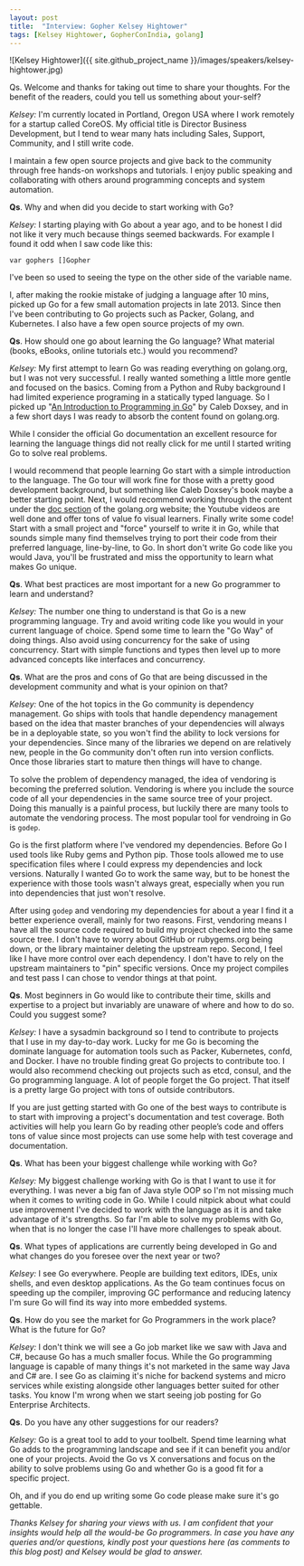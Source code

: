```yaml
---
layout: post
title:  "Interview: Gopher Kelsey Hightower"
tags: [Kelsey Hightower, GopherConIndia, golang]
---
```


![Kelsey Hightower]({{ site.github_project_name }}/images/speakers/kelsey-hightower.jpg)

Qs. Welcome and thanks for taking out time to share your thoughts. For the benefit of the readers, could you tell us something about your-self?

_Kelsey:_ I'm currently located in Portland, Oregon USA where I work remotely for a startup called CoreOS. My official title is Director Business Development, but I tend to wear many hats including Sales, Support, Community, and I still write code.

I maintain a few open source projects and give back to the community through free hands-on workshops and tutorials. I enjoy public speaking and collaborating with others around programming concepts and system automation.

**Qs**. Why and when did you decide to start working with Go?

_Kelsey:_ I starting playing with Go about a year ago, and to be honest I did not like it very much because things seemed backwards. For example I found it odd when I saw code like this:

`var gophers []Gopher`

I've been so used to seeing the type on the other side of the variable name. 

I, after making the rookie mistake of judging a language after 10 mins, picked up Go for a few small automation projects in late 2013. Since then I've been contributing to Go projects such as Packer, Golang, and Kubernetes. I also have a few open source projects of my own.

**Qs**. How should one go about learning the Go language? What material (books, eBooks, online tutorials etc.) would you recommend?

_Kelsey:_ My first attempt to learn Go was reading everything on golang.org, but I was not very successful. I really wanted something a little more gentle and focused on the basics. Coming from a Python and Ruby background I had limited experience programing in a statically typed language. So I picked up "[An Introduction to Programming in Go](http://www.golang-book.com/)" by Caleb Doxsey, and in a few short days I was ready to absorb the content found on golang.org.

While I consider the official Go documentation an excellent resource for learning the language things did not really click for me until I started writing Go to solve real problems.

I would recommend that people learning Go start with a simple introduction to the language. The Go tour will work fine for those with a pretty good development background, but something like Caleb Doxsey's book maybe a better starting point. Next, I would recommend working through the content under the [doc section](http://golang.org/doc/) of the golang.org website; the Youtube videos are well done and offer tons of value fo visual learners. Finally write some code! Start with a small project and "force" yourself to write it in Go, while that sounds simple many find themselves trying to port their code from their preferred language, line-by-line, to Go. In short don't write Go code like you would Java, you'll be frustrated and miss the opportunity to learn what makes Go unique.

**Qs**. What best practices are most important for a new Go programmer to learn and understand?

_Kelsey:_ The number one thing to understand is that Go is a new programming language. Try and avoid writing code like you would in your current language of choice. Spend some time to learn the "Go Way" of doing things. Also avoid using concurrency for the sake of using concurrency. Start with simple functions and types then level up to more advanced concepts like interfaces and concurrency.

**Qs**. What are the pros and cons of Go that are being discussed in the development community and what is your opinion on that?

_Kelsey:_ One of the hot topics in the Go community is dependency management. Go ships with tools that handle dependency management based on the idea that master branches of your dependencies will always be in a deployable state, so you won't find the ability to lock versions for your dependencies. Since many of the libraries we depend on are relatively new, people in the Go community don't often run into version conflicts. Once those libraries start to mature then things will have to change.

To solve the problem of dependency managed, the idea of vendoring is becoming the preferred solution. Vendoring is where you include the source code of all your dependencies in the same source tree of your project. Doing this manually is a painful process, but luckily there are many tools to automate the vendoring process. The most popular tool for vendroing in Go is `godep`.

Go is the first platform where I've vendored my dependencies. Before Go I used tools like Ruby gems and Python pip. Those tools allowed me to use specification files where I could express my dependencies and lock versions. Naturally I wanted Go to work the same way, but to be honest the experience with those tools wasn't always great, especially when you run into dependencies that just won't resolve.

After using `godep` and vendoring my dependencies for about a year I find it a better experience overall, mainly for two reasons. First, vendoring means I have all the source code required to build my project checked into the same source tree. I don't have to worry about GitHub or rubygems.org being down, or the library maintainer deleting the upstream repo. Second, I feel like I have more control over each dependency. I don't have to rely on the upstream maintainers to "pin" specific versions. Once my project compiles and test pass I can chose to vendor things at that point.

**Qs**. Most beginners in Go would like to contribute their time, skills and expertise to a project but invariably are unaware of where and how to do so. Could you suggest some?

_Kelsey:_ I have a sysadmin background so I tend to contribute to projects that I use in my day-to-day work. Lucky for me Go is becoming the dominate language for automation tools such as Packer, Kubernetes, confd, and Docker. I have no trouble finding great Go projects to contribute too. I would also recommend checking out projects such as etcd, consul, and the Go programming language. A lot of people forget the Go project. That itself is a pretty large Go project with tons of outside contributors.

If you are just getting started with Go one of the best ways to contribute is to start with improving a project's documentation and test coverage. Both activities will help you learn Go by reading other people’s code and offers tons of value since most projects can use some help with test coverage and documentation.

**Qs**. What has been your biggest challenge while working with Go?

_Kelsey:_ My biggest challenge working with Go is that I want to use it for everything. I was never a big fan of Java style OOP so I'm not missing much when it comes to writing code in Go. While I could nitpick about what could use improvement I've decided to work with the language as it is and take advantage of it's strengths. So far I'm able to solve my problems with Go, when that is no longer the case I'll have more challenges to speak about.

**Qs**. What types of applications are currently being developed in Go and what changes do you foresee over the next year or two?

_Kelsey:_ I see Go everywhere. People are building text editors, IDEs, unix shells, and even desktop applications. As the Go team continues focus on speeding up the compiler, improving GC performance and reducing latency I'm sure Go will find its way into more embedded systems.

**Qs**. How do you see the market for Go Programmers in the work place? What is the future for Go?

_Kelsey:_ I don't think we will see a Go job market like we saw with Java and C#, because Go has a much smaller focus. While the Go programming language is capable of many things it's not marketed in the same way Java and C# are. I see Go as claiming it's niche for backend systems and micro services while existing alongside other languages better suited for other tasks. You know I'm wrong when we start seeing job posting for Go Enterprise Architects.

**Qs**. Do you have any other suggestions for our readers?

_Kelsey:_ Go is a great tool to add to your toolbelt. Spend time learning what Go adds to the programming landscape and see if it can benefit you and/or one of your projects. Avoid the Go vs X conversations and focus on the ability to solve problems using Go and whether Go is a good fit for a specific project.

Oh, and if you do end up writing some Go code please make sure it's go gettable.

_Thanks Kelsey for sharing your views with us. I am confident that your insights would help all the would-be Go programmers. In case you have any queries and/or questions, kindly post your questions here (as comments to this blog post) and Kelsey would be glad to answer._

